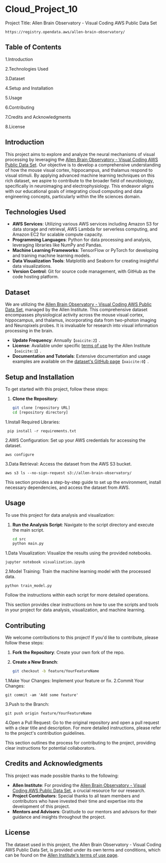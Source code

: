 # Cloud_Project_10
Project Title: Allen Brain Observatory - Visual Coding AWS Public Data Set
            
    https://registry.opendata.aws/allen-brain-observatory/

## Table of Contents

1.Introduction

2.Technologies Used

3.Dataset

4.Setup and Installation

5.Usage

6.Contributing

7.Credits and Acknowledgments

8.License

## Introduction
This project aims to explore and analyze the neural mechanisms of visual processing by leveraging the [Allen Brain Observatory - Visual Coding AWS Public Data Set](https://registry.opendata.aws/allen-brain-observatory/). Our objective is to develop a comprehensive understanding of how the mouse visual cortex, hippocampus, and thalamus respond to visual stimuli. By applying advanced machine learning techniques on this rich dataset, we aspire to contribute to the broader field of neurobiology, specifically in neuroimaging and electrophysiology. This endeavor aligns with our educational goals of integrating cloud computing and data engineering concepts, particularly within the life sciences domain.
## Technologies Used
- **AWS Services**: Utilizing various AWS services including Amazon S3 for data storage and retrieval, AWS Lambda for serverless computing, and Amazon EC2 for scalable compute capacity.
- **Programming Languages**: Python for data processing and analysis, leveraging libraries like NumPy and Pandas.
- **Machine Learning Frameworks**: TensorFlow or PyTorch for developing and training machine learning models.
- **Data Visualization Tools**: Matplotlib and Seaborn for creating insightful data visualizations.
- **Version Control**: Git for source code management, with GitHub as the code hosting platform.
## Dataset
We are utilizing the [Allen Brain Observatory - Visual Coding AWS Public Data Set](https://registry.opendata.aws/allen-brain-observatory/), managed by the Allen Institute. This comprehensive dataset encompasses physiological activity across the mouse visual cortex, hippocampus, and thalamus, incorporating data from two-photon imaging and Neuropixels probes. It is invaluable for research into visual information processing in the brain.

- **Update Frequency**: Annually&#8203;``【oaicite:2】``&#8203;.
- **License**: Available under specific [terms of use](http://www.alleninstitute.org/legal/terms-use/) by the Allen Institute&#8203;``【oaicite:1】``&#8203;.
- **Documentation and Tutorials**: Extensive documentation and usage examples are available on the [dataset's GitHub page](https://github.com/AllenInstitute/AllenSDK/wiki/Use-the-Allen-Brain-Observatory-%E2%80%93-Visual-Coding-on-AWS)&#8203;``【oaicite:0】``&#8203;.
## Setup and Installation
To get started with this project, follow these steps:

1. **Clone the Repository**:
   ```bash
   git clone [repository URL]
   cd [repository directory]
1.Install Required Libraries:

     pip install -r requirements.txt  
2.AWS Configuration:
Set up your AWS credentials for accessing the dataset.

    aws configure
3.Data Retrieval:
Access the dataset from the AWS S3 bucket.

    aws s3 ls --no-sign-request s3://allen-brain-observatory/
This section provides a step-by-step guide to set up the environment, install necessary dependencies, and access the dataset from AWS.
## Usage
To use this project for data analysis and visualization:

1. **Run the Analysis Script**:
   Navigate to the script directory and execute the main script.
   ```bash
   cd src
   python main.py
1.Data Visualization:
Visualize the results using the provided notebooks.

    jupyter notebook visualization.ipynb
2.Model Training:
Train the machine learning model with the processed data.

    python train_model.py
Follow the instructions within each script for more detailed operations.

This section provides clear instructions on how to use the scripts and tools in your project for data analysis, visualization, and machine learning.
## Contributing
We welcome contributions to this project! If you'd like to contribute, please follow these steps:

1. **Fork the Repository**:
   Create your own fork of the repo.

2. **Create a New Branch**:
   ```bash
   git checkout -b feature/YourFeatureName
1.Make Your Changes:
Implement your feature or fix.
2.Commit Your Changes:
              
    git commit -am 'Add some feature'
3.Push to the Branch:

    git push origin feature/YourFeatureName
4.Open a Pull Request:
Go to the original repository and open a pull request with a clear title and description.
For more detailed instructions, please refer to the project's contribution guidelines.

This section outlines the process for contributing to the project, providing clear instructions for potential collaborators.
## Credits and Acknowledgments
This project was made possible thanks to the following:

- **Allen Institute**: For providing the [Allen Brain Observatory - Visual Coding AWS Public Data Set](https://registry.opendata.aws/allen-brain-observatory/), a crucial resource for our research.
- **Project Contributors**: Special thanks to all team members and contributors who have invested their time and expertise into the development of this project.
- **Mentors and Advisors**: Gratitude to our mentors and advisors for their guidance and insights throughout the project.
## License

The dataset used in this project, the Allen Brain Observatory - Visual Coding AWS Public Data Set, is provided under its own terms and conditions, which can be found on the [Allen Institute's terms of use page](http://www.alleninstitute.org/legal/terms-use/).




